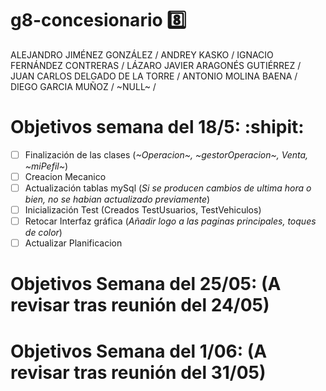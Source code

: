 # g8-concesionario :eight:
ALEJANDRO JIMÉNEZ GONZÁLEZ /
ANDREY KASKO /
IGNACIO FERNÁNDEZ CONTRERAS /
LÁZARO JAVIER ARAGONÉS GUTIÉRREZ /
JUAN CARLOS DELGADO DE LA TORRE /
ANTONIO MOLINA BAENA / 
DIEGO GARCIA MUÑOZ / 
~NULL~ /

# Objetivos semana del 18/5: :shipit:
- [ ] Finalización de las clases (_~Operacion~, ~gestorOperacion~, Venta, ~miPefil~_) 
- [ ] Creacion Mecanico
- [ ] Actualización tablas mySql (_Si se producen cambios de ultima hora o bien, no se habian actualizado previamente_)
- [ ] Inicialización Test (Creados TestUsuarios, TestVehiculos)
- [ ] Retocar Interfaz gráfica (_Añadir logo a las paginas principales, toques de color_)
- [ ] Actualizar Planificacion

# Objetivos Semana del 25/05: (A revisar tras reunión del 24/05)

# Objetivos Semana del 1/06: (A revisar tras reunión del 31/05)
